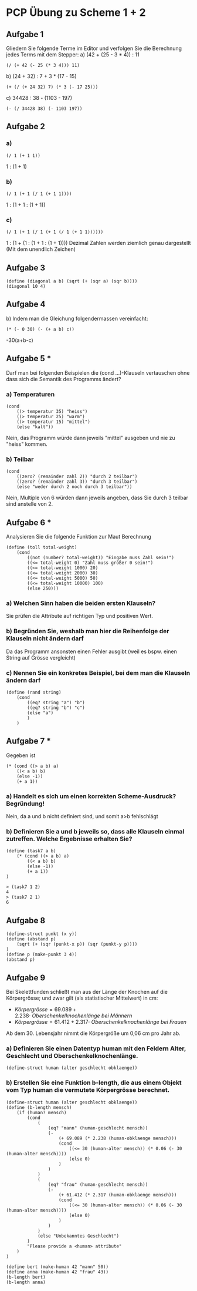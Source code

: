 # PCP Übung zu Scheme 1 + 2

## Aufgabe 1
Gliedern Sie folgende Terme im Editor und verfolgen Sie die Berechnung jedes Terms mit dem Stepper:
a) (42 + (25 - 3 * 4)) : 11
```racket
(/ (+ 42 (- 25 (* 3 4))) 11)
```
b) (24 + 32) : 7 + 3 * (17 - 15)
```racket
(+ (/ (+ 24 32) 7) (* 3 (- 17 25)))
```
c) 34428 : 38 - (1103 - 197)
```racket
(- (/ 34428 38) (- 1103 197))
```

## Aufgabe 2

### a)
```racket
(/ 1 (+ 1 1))
```
1 : (1 + 1)
### b)
```racket
(/ 1 (+ 1 (/ 1 (+ 1 1))))
```
1 : (1 + 1 : (1 + 1))
### c)
```racket
(/ 1 (+ 1 (/ 1 (+ 1 (/ 1 (+ 1 1))))))
```
1 : (1 + (1 : (1 + 1 : (1 + 1))))
Dezimal Zahlen werden ziemlich genau dargestellt (Mit dem unendlich Zeichen)

## Aufgabe 3
```racket
(define (diagonal a b) (sqrt (+ (sqr a) (sqr b))))
(diagonal 10 4)
```

## Aufgabe 4

b) Indem man die Gleichung folgendermassen vereinfacht:
```racket
(* (- 0 30) (- (+ a b) c))
```
-30(a+b-c)

## Aufgabe 5 *

Darf man bei folgenden Beispielen die (cond ...)-Klauseln vertauschen ohne dass sich die Semantik
des Programms ändert?

### a) Temperaturen
```racket
(cond
	((> temperatur 35) "heiss")
	((> temperatur 25) "warm")
	((> temperatur 15) "mittel")
	(else "kalt"))
```
Nein, das Programm würde dann jeweils "mittel" ausgeben und nie zu "heiss" kommen.

### b) Teilbar
```racket
(cond
	((zero? (remainder zahl 2)) "durch 2 teilbar")
	((zero? (remainder zahl 3)) "durch 3 teilbar")
	(else "weder durch 2 noch durch 3 teilbar"))
```
Nein, Multiple von 6 würden dann jeweils angeben, dass Sie durch 3 teilbar sind anstelle von 2.

## Aufgabe 6 *
Analysieren Sie die folgende Funktion zur Maut Berechnung
```racket
(define (toll total-weight)
	(cond
		((not (number? total-weight)) "Eingabe muss Zahl sein!")
		((<= total-weight 0) "Zahl muss größer 0 sein!")
		((<= total-weight 1000) 20)
		((<= total-weight 2000) 30)
		((<= total-weight 5000) 50)
		((<= total-weight 10000) 100)
		(else 250)))
```

### a) Welchen Sinn haben die beiden ersten Klauseln?
Sie prüfen die Attribute auf richtigen Typ und positiven Wert.

### b) Begründen Sie, weshalb man hier die Reihenfolge der Klauseln nicht ändern darf
Da das Programm ansonsten einen Fehler ausgibt (weil es bspw. einen String auf Grösse vergleicht)

### c) Nennen Sie ein konkretes Beispiel, bei dem man die Klauseln ändern darf
```racket
(define (rand string)
	(cond
		((eq? string "a") "b")
		((eq? string "b") "c")
		(else "a")
		)
	)
```
## Aufgabe 7 *

Gegeben ist
```racket
(* (cond ((> a b) a)
	((< a b) b)
	(else -1))
	(+ a 1))
```
### a) Handelt es sich um einen korrekten Scheme-Ausdruck? Begründung!
Nein, da a und b nicht definiert sind, und somit a>b fehlschlägt
### b) Definieren Sie a und b jeweils so, dass alle Klauseln einmal zutreffen. Welche Ergebnisse erhalten Sie?
```racket
(define (task7 a b)
	(* (cond ((> a b) a)
		((< a b) b)
		(else -1))
		(+ a 1))
)
```
```racket
> (task7 1 2)
4
> (task7 2 1)
6
```

## Aufgabe 8
```racket
(define-struct punkt (x y))
(define (abstand p) 
	(sqrt (+ (sqr (punkt-x p)) (sqr (punkt-y p))))
)
(define p (make-punkt 3 4))
(abstand p)
```

## Aufgabe 9
Bei Skelettfunden schließt man aus der Länge der Knochen auf die Körpergrösse; und zwar gilt (als
statistischer Mittelwert) in cm:

* $Körpergrösse = 69.089 + 2.238 \cdot\ Oberschenkelknochenlänge\ bei\ Männern$
* $Körpergrösse = 61.412 + 2.317 \cdot\ Oberschenkelknochenlänge\ bei\ Frauen$

Ab dem 30. Lebensjahr nimmt die Körpergröße um 0,06 cm pro Jahr ab.
### a) Definieren Sie einen Datentyp human mit den Feldern Alter, Geschlecht und Oberschenkelknochenlänge.
```racket
(define-struct human (alter geschlecht obklaenge))
```
### b) Erstellen Sie eine Funktion b-length, die aus einem Objekt vom Typ human die vermutete Körpergrösse berechnet.
```racket
(define-struct human (alter geschlecht obklaenge))
(define (b-length mensch)
	(if (human? mensch) 
		(cond
			(
				(eq? "mann" (human-geschlecht mensch))
				(- 
					(+ 69.089 (* 2.238 (human-obklaenge mensch)))
					(cond 
						((<= 30 (human-alter mensch)) (* 0.06 (- 30 (human-alter mensch))))
						(else 0)
					)
				)
			)
			(
				(eq? "frau" (human-geschlecht mensch))
				(- 
					(+ 61.412 (* 2.317 (human-obklaenge mensch)))
					(cond 
						((<= 30 (human-alter mensch)) (* 0.06 (- 30 (human-alter mensch))))
						(else 0)
					)
				)
			)
			(else "Unbekanntes Geschlecht")
		)
		"Please provide a <human> attribute"
	)
)
```
```racket
(define bert (make-human 42 "mann" 50))
(define anna (make-human 42 "frau" 43))
(b-length bert)
(b-length anna)
```